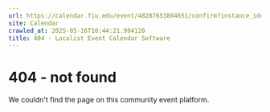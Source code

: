 ```yaml
---
url: https://calendar.fiu.edu/event/48287653804651/confirm?instance_id=48303562009279&return=https%3A%2F%2Fcalendar.fiu.edu%2F
site: Calendar
crawled_at: 2025-05-16T10:44:21.994120
title: 404 - Localist Event Calendar Software
---
```


# 404 - not found
We couldn't find the page on this community event platform.
